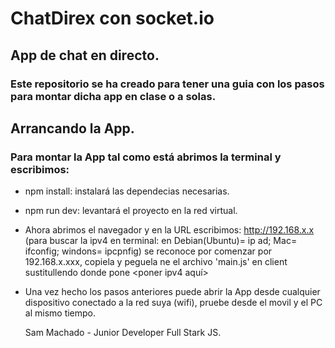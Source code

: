 # ChatDirex con socket.io

## App de chat en directo.

### Este repositorio se ha creado para tener una guia con los pasos para montar dicha app en clase o a solas.

## Arrancando la App.

### Para montar la App tal como está abrimos la terminal y escribimos:

-   npm install: instalará las dependecias necesarias.
-   npm run dev: levantará el proyecto en la red virtual.
-   Ahora abrimos el navegador y en la URL escribimos: http://192.168.x.x
    (para buscar la ipv4 en terminal: en Debian(Ubuntu)= ip ad; Mac= ifconfig; windons= ipcpnfig) se reconoce por comenzar por 192.168.x.xxx, copiela y peguela ne el archivo 'main.js' en client sustitullendo donde pone <poner ipv4 aquí>
-   Una vez hecho los pasos anteriores puede abrir la App desde cualquier dispositivo conectado a la red suya (wifi), pruebe desde el movil y el PC al mismo tiempo.

    Sam Machado - Junior Developer Full Stark JS.
